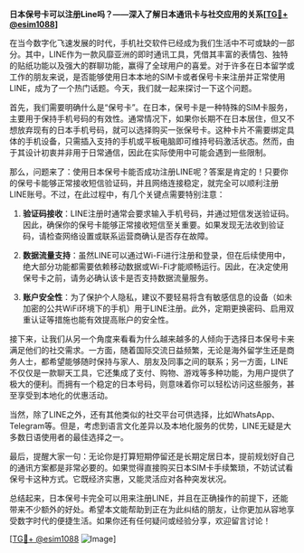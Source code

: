 **日本保号卡可以注册Line吗？——深入了解日本通讯卡与社交应用的关系[[TG💪+ @esim1088](https://t.me/s/esim1088)]**

在当今数字化飞速发展的时代，手机社交软件已经成为我们生活中不可或缺的一部分。其中，LINE作为一款风靡亚洲的即时通讯工具，凭借其丰富的表情包、独特的贴纸功能以及强大的群聊功能，赢得了全球用户的喜爱。对于许多在日本留学或工作的朋友来说，是否能够使用日本本地的SIM卡或者保号卡来注册并正常使用LINE，成为了一个热门话题。今天，我们就一起来探讨一下这个问题。

首先，我们需要明确什么是“保号卡”。在日本，保号卡是一种特殊的SIM卡服务，主要用于保持手机号码的有效性。通常情况下，如果你长期不在日本居住，但又不想放弃现有的日本手机号码，就可以选择购买一张保号卡。这种卡片不需要绑定具体的手机设备，只需插入支持的手机或平板电脑即可维持号码激活状态。然而，由于其设计初衷并非用于日常通信，因此在实际使用中可能会遇到一些限制。

那么，问题来了：使用日本保号卡能否成功注册LINE呢？答案是肯定的！只要你的保号卡能够正常接收短信验证码，并且网络连接稳定，就完全可以顺利注册LINE账号。不过，在此过程中，有几个关键点需要特别注意：

1. **验证码接收**：LINE注册时通常会要求输入手机号码，并通过短信发送验证码。因此，确保你的保号卡能够正常接收短信至关重要。如果发现无法收到验证码，请检查网络设置或联系运营商确认是否存在故障。

2. **数据流量支持**：虽然LINE可以通过Wi-Fi进行注册和登录，但在后续使用中，绝大部分功能都需要依赖移动数据或Wi-Fi才能顺畅运行。因此，在决定使用保号卡之前，请务必确认该卡是否支持数据流量服务。

3. **账户安全性**：为了保护个人隐私，建议不要轻易将含有敏感信息的设备（如未加密的公共WiFi环境下的手机）用于LINE注册。此外，定期更换密码、启用双重认证等措施也能有效提高账户的安全性。

接下来，让我们从另一个角度来看看为什么越来越多的人倾向于选择日本保号卡来满足他们的社交需求。一方面，随着国际交流日益频繁，无论是海外留学生还是商务人士，都希望能够随时保持与家人、朋友及同事之间的联系；另一方面，LINE不仅仅是一款聊天工具，它还集成了支付、购物、游戏等多种功能，为用户提供了极大的便利。而拥有一个稳定的日本号码，则意味着你可以轻松访问这些服务，甚至享受到本地化的优惠活动。

当然，除了LINE之外，还有其他类似的社交平台可供选择，比如WhatsApp、Telegram等。但是，考虑到语言文化差异以及本地化服务的优势，LINE无疑是大多数日语使用者的最佳选择之一。

最后，提醒大家一句：无论你是打算短期停留还是长期定居日本，提前规划好自己的通讯方案都是非常必要的。如果觉得直接购买日本SIM卡手续繁琐，不妨试试看保号卡这种方式。它既经济实惠，又能灵活应对各种突发状况。

总结起来，日本保号卡完全可以用来注册LINE，并且在正确操作的前提下，还能带来不少额外的好处。希望本文能帮助到正在为此纠结的朋友，让你更加从容地享受数字时代的便捷生活。如果你还有任何疑问或经验分享，欢迎留言讨论！

[[TG💪+ @esim1088](https://t.me/s/esim1088) ![Image](https://i.postimg.cc/4NQfJmqS/Snipaste-2025-05-13-00-14-12.png)]